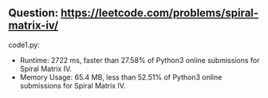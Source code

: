 ## Question: https://leetcode.com/problems/spiral-matrix-iv/

code1.py:
* Runtime: 2722 ms, faster than 27.58% of Python3 online submissions for Spiral Matrix IV.
* Memory Usage: 65.4 MB, less than 52.51% of Python3 online submissions for Spiral Matrix IV.